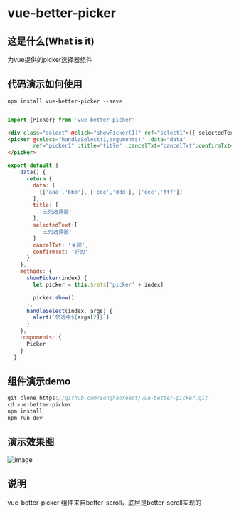 # vue-better-picker

## 这是什么(What is it)
为vue提供的picker选择器组件

## 代码演示如何使用

```shell
npm install vue-better-picker --save

```
```js

import {Picker} from 'vue-better-picker'

```
```html
<div class="select" @click="showPicker(1)" ref="select1">{{ selectedText }}</div>
<picker @select="handleSelect(1,arguments)" :data="data"
        ref="picker1" :title="title" :cancelTxt="cancelTxt":confirmTxt="confirmTxt">
</picker>

```
```js
export default {
    data() {
      return {
        data: [
          [['aaa','bbb'], ['ccc','ddd'], ['eee','fff']]
        ],
        title: [
          '三列选择器'
        ],
        selectedText:[
          '三列选择器'
        ]
        cancelTxt: '关闭',
        confirmTxt: '好的'
      }
    },
    methods: {
      showPicker(index) {
        let picker = this.$refs['picker' + index]

        picker.show()
      },
      handleSelect(index, args) {
        alert(`您选中${args[2]}`)
      }
    },
    components: {
      Picker
    }
  }
```


## 组件演示demo

```js
git clone https://github.com/songhaoreact/vue-better-picker.git
cd vue-better-picker
npm install 
npm run dev
```

## 演示效果图

![image](https://github.com/songhaoreact/vue-better-picker/blob/master/demo.gif)

## 说明

vue-better-picker 组件来自better-scroll，底层是better-scroll实现的
















